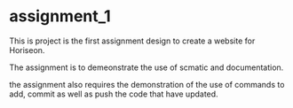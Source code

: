 # assignment_1
This is project is the first assignment design to create a website for Horiseon.

The assignment is to demeonstrate the use of scmatic and documentation.

the assignment also requires the demonstration of the use of commands to add, commit as well as push the code that have updated.